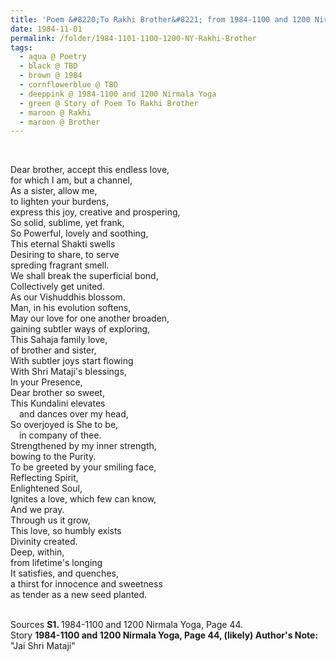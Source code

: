 ```yaml
---
title: 'Poem &#8220;To Rakhi Brother&#8221; from 1984-1100 and 1200 Nirmala Yoga, Page 44'
date: 1984-11-01
permalink: /folder/1984-1101-1100-1200-NY-Rakhi-Brother
tags:
  - aqua @ Poetry
  - black @ TBD
  - brown @ 1984
  - cornflowerblue @ TBD
  - deeppink @ 1984-1100 and 1200 Nirmala Yoga
  - green @ Story of Poem To Rakhi Brother
  - maroon @ Rakhi
  - maroon @ Brother
---
```


<br>

<p>
Dear brother, accept this endless love,<br>
for which I am, but a channel,<br>
As a sister, allow me,<br>
to lighten your burdens,<br>
express this joy, creative and prospering,<br>
So solid, sublime, yet frank,<br>
So Powerful, lovely and soothing,<br>
This eternal Shakti swells<br>
Desiring to share, to serve<br>
spreding fragrant smell.<br>
We shall break the superficial bond,<br>
Collectively get united.<br>
As our Vishuddhis blossom.<br>
Man, in his evolution softens,<br>
May our love for one another broaden,<br>
gaining subtler ways of exploring,<br>
This Sahaja family love,<br>
of brother and sister,<br>
With subtler joys start flowing<br>
With Shri Mataji's blessings,<br>
In your Presence,<br>
Dear brother so sweet,<br>
This Kundalini elevates<br>
&emsp;and dances over my head,<br>
So overjoyed is She to be,<br>
&emsp;in company of thee.<br>
Strengthened by my inner strength,<br>
bowing to the Purity.<br>
To be greeted by your smiling face,<br>
Reflecting Spirit,<br>
Enlightened Soul,<br>
Ignites a love, which few can know,<br>
And we pray.<br>
Through us it grow,<br>
This love, so humbly exists<br>
Divinity created.<br>
Deep, within,<br>
from lifetime's longing<br>
It satisfies, and quenches,<br>
a thirst for innocence and sweetness<br>
as tender as a new seed planted.<br>
</p>

<br>

<wave-list>
<list-title color="DarkSeaGreen" width="55">Sources</list-title>
  <list-item color="BlanchedAlmond"  width="280"><b>S1. </b> 1984-1100 and 1200 Nirmala Yoga, Page 44.</list-item>
</wave-list>

<br>

<wave-list>
<list-title color="DarkSeaGreen" width="40">Story</list-title>
  <list-item color="BlanchedAlmond"  width="280"><b>1984-1100 and 1200 Nirmala Yoga, Page 44, (likely) Author's Note:</b> "Jai Shri Mataji"</list-item>
</wave-list>